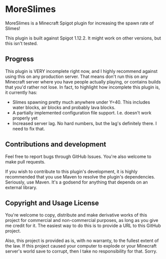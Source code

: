 # MoreSlimes
MoreSlimes is a Minecraft Spigot plugin for increasing the spawn rate of Slimes!

This plugin is built against Spigot 1.12.2. It might work on other versions, but this isn't tested.

## Progress
This plugin is VERY incomplete right now, and I highly recommend against using this on any production server.
That means don't run this on any Minecraft server where you have people actually playing, or contains builds that you'd rather not lose.
In fact, to highlight how incomplete this plugin is, it currently has:
- Slimes spawning pretty much anywhere under Y=40. This includes water blocks, air blocks and probably
lava blocks.
- A partially implemented configuration file support. I.e. doesn't work properly yet
- Increased server lag. No hard numbers, but the lag's definitely there. I need to fix that.

## Contributions and development
Feel free to report bugs through GitHub Issues. You're also welcome to make pull requests.

If you wish to contribute to this plugin's development, it is highly recommended that you use
Maven to resolve the plugin's dependencies. Seriously, use Maven. It's a godsend for anything that
depends on an external library.

## Copyright and Usage License
You're welcome to copy, distribute and make derivative works of this project for commercial and
non-commercial purposes, as long as you give me credit for it. The easiest way to do this is to
provide a URL to this GitHub project.

Also, this project is provided as is, with no warranty, to the fullest extent of the law. If this
project caused your computer to explode or your Minecraft server's world save to corrupt, then I
take no responsibility for that. Sorry.
